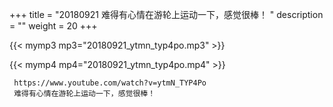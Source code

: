 +++
title = "20180921  难得有心情在游轮上运动一下，感觉很棒！ "
description = ""
weight = 20
+++

{{< mymp3 mp3="20180921_ytmn_typ4po.mp3" >}}

{{< mymp4 mp4="20180921_ytmn_typ4po.mp4" >}}

     
     https://www.youtube.com/watch?v=ytmN_TYP4Po 
     难得有心情在游轮上运动一下，感觉很棒！ 
